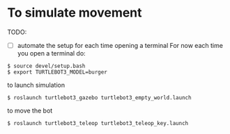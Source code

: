 # To simulate movement 
TODO:
- [ ] automate the setup for each time opening a terminal
For now each time you open a terminal do:
```
$ source devel/setup.bash
$ export TURTLEBOT3_MODEL=burger
```
to launch simulation
```
$ roslaunch turtlebot3_gazebo turtlebot3_empty_world.launch
```

to move the bot
```
$ roslaunch turtlebot3_teleop turtlebot3_teleop_key.launch
```
